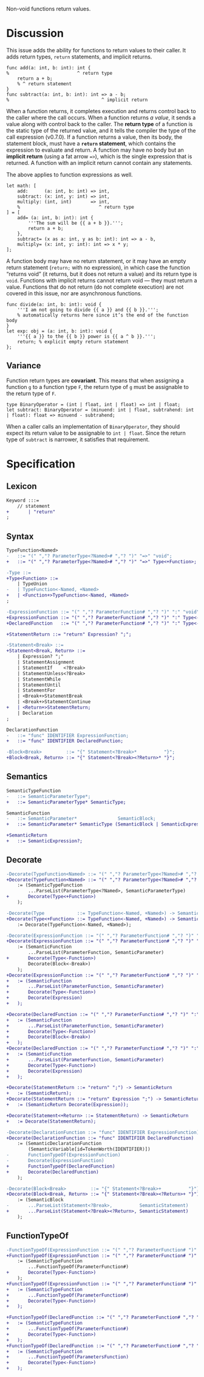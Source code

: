 Non-void functions return values.

# Discussion
This issue adds the ability for functions to return values to their caller. It adds return types, `return` statements, and implicit returns.
```cp
func add(a: int, b: int): int {
%                         ^ return type
	return a + b;
	% ^ return statement
}
func subtract(a: int, b: int): int => a - b;
%                                  ^ implicit return
```

When a function returns, it completes execution and returns control back to the caller where the call occurs. When a function returns *a value*, it sends a value along with control back to the caller. The **return type** of a function is the static type of the returned value, and it tells the compiler the type of the call expression (v0.7.0). If a function returns a value, then its body, the statement block, must have a **`return` statement**, which contains the expression to evaluate and return. A function may have no body but an **implicit return** (using a fat arrow `=>`), which is the single expression that is returned. A function with an implicit return cannot contain any statements.

The above applies to function expressions as well.
```cp
let math: [
	add:      (a: int, b: int) => int,
	subtract: (x: int, y: int) => int,
	multiply: (int, int)       => int,
	%                             ^ return type
] = [
	add= (a: int, b: int): int {
		'''The sum will be {{ a + b }}.''';
		return a + b;
	},
	subtract= (x as a: int, y as b: int): int => a - b,
	multiply= (x: int, y: int): int => x * y;
];
```

A function body may have no return statement, or it may have an empty return statement (`return;` with no expression), in which case the function “returns void” (it returns, but it does not return a value) and its return type is `void`. Functions with implicit returns cannot return void — they must return a value. Functions that do not return (do not complete execution) are not covered in this issue, nor are asynchronous functions.
```cp
func divide(a: int, b: int): void {
	'''I am not going to divide {{ a }} and {{ b }}.''';
	% automatically returns here since it’s the end of the function body
}
let exp: obj = (a: int, b: int): void {
	'''{{ a }} to the {{ b }} power is {{ a ^ b }}.''';
	return; % explicit empty return statement
};
```

## Variance
Function return types are **covariant**. This means that when assigning a function `g` to a function type `F`, the return type of `g` must be assignable to the return type of `F`.
```cp
type BinaryOperator = (int | float, int | float) => int | float;
let subtract: BinaryOperator = (minuend: int | float, subtrahend: int | float): float => minuend - subtrahend;
```
When a caller calls an implementation of `BinaryOperator`, they should expect its return value to be assignable to `int | float`. Since the return type of `subtract` is narrower, it satisfies that requirement.

# Specification

## Lexicon
```diff
Keyword :::=
	// statement
+		| "return"
;
```

## Syntax
```diff
TypeFunction<Named>
-	::= "(" ","? ParameterType<?Named># ","? ")" "=>" "void";
+	::= "(" ","? ParameterType<?Named># ","? ")" "=>" Type<+Function>;

-Type ::=
+Type<Function> ::=
	| TypeUnion
-	| TypeFunction<-Named, +Named>
+	| <Function+>TypeFunction<-Named, +Named>
;

-ExpressionFunction ::= "(" ","? ParameterFunction# ","? ")" ":" "void"           Block<-Break>;
+ExpressionFunction ::= "(" ","? ParameterFunction# ","? ")" ":" Type<-Function> (Block<-Break> | "=>" Expression);
+DeclaredFunction   ::= "(" ","? ParameterFunction# ","? ")" ":" Type<-Function> (Block<-Break> | "=>" Expression ";");

+StatementReturn ::= "return" Expression? ";";

-Statement<Break> ::=
+Statement<Break, Return> ::=
	| Expression? ";"
	| StatementAssignment
	| StatementIf    <?Break>
	| StatementUnless<?Break>
	| StatementWhile
	| StatementUntil
	| StatementFor
	| <Break+>StatementBreak
	| <Break+>StatementContinue
+	| <Return+>StatementReturn;
	| Declaration
;

DeclarationFunction
-	::= "func" IDENTIFIER ExpressionFunction;
+	::= "func" IDENTIFIER DeclaredFunction;

-Block<Break>         ::= "{" Statement<?Break>*          "}";
+Block<Break, Return> ::= "{" Statement<?Break><?Return>* "}";
```

## Semantics
```diff
SemanticTypeFunction
-	::= SemanticParameterType*;
+	::= SemanticParameterType* SemanticType;

SemanticFunction
-	::= SemanticParameter*               SemanticBlock;
+	::= SemanticParameter* SemanticType (SemanticBlock | SemanticExpression);

+SemanticReturn
+	::= SemanticExpression?;
```

## Decorate
```diff
-Decorate(TypeFunction<Named> ::= "(" ","? ParameterType<?Named># ","? ")" "=>" "void")          -> SemanticTypeFunction
+Decorate(TypeFunction<Named> ::= "(" ","? ParameterType<?Named># ","? ")" "=>" Type<+Function>) -> SemanticTypeFunction
	:= (SemanticTypeFunction
		...ParseList(ParameterType<?Named>, SemanticParameterType)
+		Decorate(Type<+Function>)
	);

-Decorate(Type            ::= TypeFunction<-Named, +Named>) -> SemanticTypeFunction
+Decorate(Type<+Function> ::= TypeFunction<-Named, +Named>) -> SemanticTypeFunction
	:= Decorate(TypeFunction<-Named, +Named>);

-Decorate(ExpressionFunction ::= "(" ","? ParameterFunction# ","? ")" ":" "void"          Block<-Break>) -> SemanticFunction
+Decorate(ExpressionFunction ::= "(" ","? ParameterFunction# ","? ")" ":" Type<-Function> Block<-Break>) -> SemanticFunction
	:= (SemanticFunction
		...ParseList(ParameterFunction, SemanticParameter)
+		Decorate(Type<-Function>)
		Decorate(Block<-Break>)
	);
+Decorate(ExpressionFunction ::= "(" ","? ParameterFunction# ","? ")" ":" Type<-Function> "=>" Expression) -> SemanticFunction
+	:= (SemanticFunction
+		...ParseList(ParameterFunction, SemanticParameter)
+		Decorate(Type<-Function>)
+		Decorate(Expression)
+	);

+Decorate(DeclaredFunction ::= "(" ","? ParameterFunction# ","? ")" ":" Type<-Function> Block<-Break>) -> SemanticFunction
+	:= (SemanticFunction
+		...ParseList(ParameterFunction, SemanticParameter)
+		Decorate(Type<-Function>)
+		Decorate(Block<-Break>)
+	);
+Decorate(DeclaredFunction ::= "(" ","? ParameterFunction# ","? ")" ":" Type<-Function> "=>" Expression ";") -> SemanticFunction
+	:= (SemanticFunction
+		...ParseList(ParameterFunction, SemanticParameter)
+		Decorate(Type<-Function>)
+		Decorate(Expression)
+	);

+Decorate(StatementReturn ::= "return" ";") -> SemanticReturn
+	:= (SemanticReturn);
+Decorate(StatementReturn ::= "return" Expression ";") -> SemanticReturn
+	:= (SemanticReturn Decorate(Expression));

+Decorate(Statement<+Return> ::= StatementReturn) -> SemanticReturn
+	:= Decorate(StatementReturn);

-Decorate(DeclarationFunction ::= "func" IDENTIFIER ExpressionFunction) -> SemanticDeclarationFunction
+Decorate(DeclarationFunction ::= "func" IDENTIFIER DeclaredFunction)   -> SemanticDeclarationFunction
	:= (SemanticDeclarationFunction
		(SemanticVariable[id=TokenWorth(IDENTIFIER)])
-		FunctionTypeOf(ExpressionFunction)
-		Decorate(ExpressionFunction)
+		FunctionTypeOf(DeclaredFunction)
+		Decorate(DeclaredFunction)
	);

-Decorate(Block<Break>         ::= "{" Statement<?Break>+          "}") -> SemanticBlock
+Decorate(Block<Break, Return> ::= "{" Statement<?Break><?Return>+ "}") -> SemanticBlock
	:= (SemanticBlock
-		...ParseList(Statement<?Break>,          SemanticStatement)
+		...ParseList(Statement<?Break><?Return>, SemanticStatement)
	);
```

## FunctionTypeOf
```diff
-FunctionTypeOf(ExpressionFunction ::= "(" ","? ParameterFunction# ")" ":" "void"          Block<-Break>) -> SemanticTypeFunction
+FunctionTypeOf(ExpressionFunction ::= "(" ","? ParameterFunction# ")" ":" Type<-Function> Block<-Break>) -> SemanticTypeFunction
	:= (SemanticTypeFunction
		...FunctionTypeOf(ParameterFunction#)
+		Decorate(Type<-Function>)
	);
+FunctionTypeOf(ExpressionFunction ::= "(" ","? ParameterFunction# ")" ":" Type<-Function> "=>" Expression) -> SemanticTypeFunction
+	:= (SemanticTypeFunction
+		...FunctionTypeOf(ParameterFunction#)
+		Decorate(Type<-Function>)
+	);

+FunctionTypeOf(DeclaredFunction ::= "(" ","? ParameterFunction# ","? ")" ":" Type<-Function> Block<-Break>) -> SemanticTypeFunction
+	:= (SemanticTypeFunction
+		...FunctionTypeOf(ParameterFunction#)
+		Decorate(Type<-Function>)
+	);
+FunctionTypeOf(DeclaredFunction ::= "(" ","? ParameterFunction# ","? ")" ":" Type<-Function> "=>" Expression ";") -> SemanticTypeFunction
+	:= (SemanticTypeFunction
+		...FunctionTypeOf(ParametersFunction)
+		Decorate(Type<-Function>)
+	);
```
